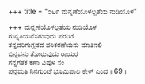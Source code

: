 +++
title = "೦೬೯ ಮನ್ನಣೆಯೊಳಲ್ಪತೆಯ ನುಡಿಯೊಳ"

+++
ಮನ್ನಣೆಯೊಳಲ್ಪತೆಯ ನುಡಿಯೊಳ  
ಗುನ್ನತಿಯನೆಸಗುವುದು ಪರರಿಗೆ  
ತನ್ನವರಿಗುಗ್ಗಡದ ಪರಿಕರಣೆಯನು ಮಾತಿನಲಿ  
ಭಿನ್ನವನು ತೋರುವುದು ರಾಯರ  
ಗನ್ನಗತಕ ಕಣಾ ವಿಪುಳ ಸಂ  
ಪನ್ನಮತಿ ನಿನಗುಂಟೆ ಭೂಮಿಪಾಲ ಕೇಳ್ ಎಂದ      ॥69॥